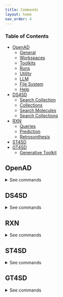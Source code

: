 ```yaml
---
title: Commands
layout: home
nav_order: 4
---
```


<!--

DO NOT EDIT
-----------
This file auto-generated.
To update it, see openad/docs/generate-docs.py

-->

### Table of Contents
- [OpenAD](#openad)
  - [General](#general)
  - [Workspaces](#workspaces)
  - [Toolkits](#toolkits)
  - [Runs](#runs)
  - [Utility](#utility)
  - [LLM](#llm)
  - [File System](#file-system)
  - [Help](#help)
- [DS4SD](#ds4sd)
  - [Search Collection](#search-collection)
  - [Collections](#collections)
  - [Search Molecules](#search-molecules)
  - [Search Collections](#search-collections)
- [RXN](#rxn)
  - [Queries](#queries)
  - [Prediction](#prediction)
  - [Retrosynthesis](#retrosynthesis)
- [ST4SD](#st4sd)
- [GT4SD](#gt4sd)
  - [Generative Toolkit](#generative-toolkit)

## OpenAD

<details markdown="block">
<summary>See commands</summary>

### General

`openad`{: .cmd }
Display the openad splash screen.<br><br>

`get status`{: .cmd }
Display the currently selected workspace and toolkit.<br><br>

`display history`{: .cmd }
Display the last 30 commands run in your current workspace.<br><br>

`clear sessions`{: .cmd }
Clear any other sessions that may be running.<br><br>

<br>

### Workspaces

`set workspace <workspace_name>`{: .cmd }
Change the current workspace.<br><br>

`get workspace [ <workspace_name> ]`{: .cmd }
Display details a workspace. When no workspace name is passed, details of your current workspace are displayed.<br><br>

`create workspace <workspace_name> [ description('<description>') on path '<path>' ]`{: .cmd }
Create a new workspace with an optional description and path.<br><br>

`remove workspace <workspace_name>`{: .cmd }
Remove a workspace from your registry. Note that this doesn't remove the workspace's directory.<br><br>

`list workspaces`{: .cmd }
Lists all your workspaces.<br><br>

<br>

### Toolkits

`ds4sd`{: .cmd }
Display the splash screen for the DS4SD toolkit.<br><br>

`rxn`{: .cmd }
Display the splash screen for the RXN toolkit.<br><br>

`st4sd`{: .cmd }
Display the splash screen for the ST4SD toolkit.<br><br>

`gt4sd`{: .cmd }
Display the splash screen for the GT4SD toolkit.<br><br>

`list toolkits`{: .cmd }
List all installed toolkits. To see all available toolkits, run `list all toolkits`.<br><br>

`list all toolkits`{: .cmd }
List all available toolkits.<br><br>

`add toolkit <toolkit_name>`{: .cmd }
Install a toolkit.<br><br>

`remove toolkit <toolkit_name>`{: .cmd }
Remove a toolkit from the registry.
Note: This doesn't delete the toolkit code. If the toolkit is added again, a backup of the previous install is created in the toolkit directory at ~/.openad/toolkits.<br><br>

`set context <toolkit_name> [ reset ]`{: .cmd }
Set your context to the chosen toolkit. By setting the context, the selected toolkit functions become available to you. The optional parameter 'reset' can be used to reset your login information.<br><br>

`get context`{: .cmd }
Display the currently selected toolkit.<br><br>

`unset context`{: .cmd }
Exit your toolkit context. You will no longer have access to toolkit-specific functions.<br><br>

<br>

### Runs

`create run`{: .cmd }
Start recording a run.<br><br>

`save run as <run_name>`{: .cmd }
Stop recording a run and save it.<br><br>

`run <run_name>`{: .cmd }
Execute a previously recorded run. This will execute every command and continue regardless of any failures.<br><br>

`list runs`{: .cmd }
List all runs saved in the current workspace.<br><br>

`display run <run_name>`{: .cmd }
Display the commands stored in a certain run.<br><br>

<br>

### Utility

`display data '<csv_filename>'`{: .cmd }
Display data from a csv file.<br><br>

`-> result save [as '<csv_filename>']`{: .cmd }
Save table data to csv file.<br><br>

`-> result open`{: .cmd }
Explore table data in the browser.<br><br>

`-> result edit`{: .cmd }
Edit table data in the browser.<br><br>

`-> result copy`{: .cmd }
Copy table data to clipboard, formatted for spreadheet.<br><br>

`-> result display`{: .cmd }
Display the result in the CLI.<br><br>

`edit config '<json_config_file>' [ schema '<schema_file>']`{: .cmd }
Edit any JSON file in your workspace directly from the CLI. If a schema is specified, it will be used for validation and documentation.<br><br>

`show molecules using ( file '<mols_file>' | dataframe <dataframe> )
    [ save as '<sdf_or_csv_file>' | as molsobject ]`{: .cmd }
Launch the molecule viewer to examine and select molecules from a SMILES sdf/csv dataset.

Examples:

    `show molecules using file 'base_molecules.sdf' as molsobject`
    `show molecules using dataframe my_dataframe save as 'selection.sdf'`
<br><br>

<br>

### LLM

`tell me <how to do xyz>`{: .cmd }
Ask your AI assistant how to do anything in OpenAD.<br><br>

`set llm  <language_model_name>`{: .cmd }
Set the target language model name for the "tell me" command.<br><br>

`clear llm auth`{: .cmd }
Clear the language model's authentication file.<br><br>

<br>

### File System

`list files`{: .cmd }
List all files in your current workspace.<br><br>

`import from '<external_source_file>' to '<workspace_file>'`{: .cmd }
Import a file from outside OpenAD into your current workspace.<br><br>

`export from '<workspace_file>' to '<external_file>'`{: .cmd }
Export a file from your current workspace to anywhere on your hard drive.<br><br>

`copy file '<workspace_file>' to '<other_workspace_name>'`{: .cmd }
Export a file from your current workspace to another workspace.<br><br>

`remove '<filename>'`{: .cmd }
Remove a file from your current workspace.<br><br>

<br>

### Help

`intro`{: .cmd }
Display an introduction to the OpenAD CLI.<br><br>

`docs`{: .cmd }
Open the documentation webpage.<br><br>

`?`{: .cmd }
List all available commands.<br><br>

`<soft>...</soft> ?`{: .cmd }
Display what a command does, or list all commands that contain this string.<br><br>

<br>

</details>

## DS4SD


<details markdown="block">
<summary>See commands</summary>

### Search Collection

`search collection '<collection name or key>' for '<search string>' using ( [ page_size=<int> system_id=<system_id> edit_distance=<integer> display_first=<integer>]) show (data|docs) [ estimate only|return as data|save as '<csv_filename>' ]`{: .cmd }
PPPerforms a document search of the Deep Search repository based on a given collection. The required `using` clause specifies the collection to search. Use `estimate only` to return only the potential number of hits.

Parameters:
- `'<collection name or key>'` The name or index key for a collection. Use the command `display all collections` to identify collections.
- `'<search string>'` The search string for the search.
		
Syntax for the `'<search string>'`:
DeepSearch uses Elastic Search string query syntax, which supports operators like:
- `+` Signifies AND operation.
- `|` Signifies OR operation.
- `-` Negates a single token.
- `\"` Wraps a number of tokens to signify a phrase for searching.
- `*` At the end of a term -> signifies a prefix query
- `(` &amp; `)` Signifies precedence
- `~N` After a word -> signifies edit distance (fuzziness)
- `~N` After a phrase -> signifies slop amount

Options for the `using` clause:

  > **Note:** The `using` clause requires all enclosed parameters to be defined in the same order as documented above.

- `page_size=<integer>` Result pagination, the default is None.
- `system_id=<system_id>` System cluster id, the default is 'default'.
- `edit_distance=<integer>` Sets the search word span criteria for key words for document searches, the default is 5. When set to 0, no snippets will be be returned.
- `display_first=<integer>` When set, the displayed result set will be truncated at the given number.

Clauses:
- `show (data | docs)`:
    - `data` Display structured data from within the documents.
    - `docs` Display document context.
    Both can be combined in a single command, e.g. `show (data docs)`
- `estimate only` Determine the potential number of hits.
- `return as data` For Notebook or API mode. Removes all styling from the Pandas DataFrame, ready for further processing.

Examples:
- Look for documents that contain discussions on power conversion efficiency:
    
    `search collection 'arxiv-abstract' for 'ide(\"power conversion efficiency\" OR PCE) AND organ*' using ( edit_distance=20 system_id=default) show (docs)`

- Search the PubChem archive for 'Ibuprofen' and display related molecules' data:

    `search collection 'pubchem' for 'Ibuprofen' show (data)`

- Search for patents which mention a specific smiles molecule:

    `search collection 'uspto-patent' for 'identifiers._name:\"smiles#ccc(coc(=o)cs)(c(=o)c(=o)cs)c(=o)c(=o)cs\"' show (data)`
<br><br>

`search collection '<collection name or key>' for '<search string>' using ( [ page_size=<int> system_id=<system_id> edit_distance=<integer> display_first=<integer>]) show (data|docs) [ estimate only|return as data|save as '<csv_filename>' ]`{: .cmd }
Performs a document search of the Deep Search repository based on a given collection. The required USING clause specifies the collection to search. Use 'estimate only' to perform a general search, returning the potential number of hits.

 Parameters:
    - `'<collection name or key>'` the name or index key for a collection. Use the command `display all collections` to identify collections.
    - `'<search string>'` the search string for the search.

 Search String Syntax: DeepSearch uses Elastic Search string query syntax, supporting operators like the following:
    -- `+` signifies AND operation
    -- `|` signifies OR operation
    -- `-` negates a single token
    -- `"` wraps a number of tokens to signify a phrase for searching
    -- `*` at the end of a term signifies a prefix query
    -- `(` and `)` signify precedence
    -- `~N` after a word signifies edit distance (fuzziness)
    -- `~N` after a phrase signifies slop amount

`USING` clause Options:
    - `page_size=<integer>` - result pagination, the default is None.
    - `system_id=<system_id> ` - system cluster id, the default is the value 'default'.
    - `edit_distance=<integer>`  - Set the search word span criteria for key words for document searches. the default is 5. When set to 0, no snippets will be be returned.
    - `display_first=<integer>` - If display_first > 0, the displayed result set will be truncated at the given number. The default is 0.

Clauses:
    - `show (data | docs ) ` - `data` Display structured data from within the documents or `docs` Display document context.
           It is permitted to specify both in a single command e.g. ` show (data docs)` 
    - `estimate only` - Determine the potential number of hits.
    - `return as data` - For Notebook or API mode. Removes all styling from the Pandas DataFrame, ready for further processing.

 Examples:
- Look for documents that contain discussions on power conversion efficiency:

    `search collection 'arxiv-abstract' for 'ide("power conversion efficiency" OR PCE) AND organ*' using ( edit_distance=20 system_id=default) show (docs)`

- Search the pubchem archive for 'Ibuprofen' and display related molecules' data:

    `search collection 'pubchem' for 'Ibuprofen' show (data)`

- Search for patents which mention a specific smiles molecule:

    `search collection 'uspto-patent' for 'identifiers._name:"smiles#ccc(coc(=o)cs)(c(=o)c(=o)cs)c(=o)c(=o)cs"' show (data)`
<br><br>

<br>

### Collections

`display all collections [save as '<csv_file_name>']`{: .cmd }
This function displays all available collections in Deep Search.
If you use the `SAVE AS` clause, it will save a csv file to the current workspace.<br><br>

`display collections in domains from list [<list_of_domains>] [save as '<csv_file_name>']`{: .cmd }
This function displays collections that belong to the listed domains.
If you use the `SAVE AS` clause, it will save a csv file to the current workspace.<br><br>

`display collection details '<collection_name>' | '<collection_key>'`{: .cmd }
This function displays the details for a specified collection. You can specify either the name of a collection <span style="color: #ccc"><collection_name></span> or its index key <span style="color: #ccc"><collection_key></span>.<br><br>

`display collections for domain '<domain_name>'`{: .cmd }
This command displays the available collections in a given Deep Search <domain_name>.<br><br>

<br>

### Search Molecules

`search for similar molecules to '<smiles_string>' [save as '<csv_file_name>']`{: .cmd }
This command searches for molecules that are similar to the provided molecule or molecule substructure <smiles_string> provided.

For example `search for similar molecules to 'C1(C(=C)C([O-])C1C)=O'`

If you use the `SAVE AS` clause, it will save a csv file to the current workspace.<br><br>

`search for patents containing molecule ['<smiles_molecule>'| '<inchi_molecule>'] [save as '<csv_file_name>']`{: .cmd }
This command searches for mentions of a specified molecules in registered patents.
As input parameters you can provide either a SMILES version of a molecule <smiles_molecule> or Inchi <inchi_molecule>, which can either be in key or string format.

 ` search for patents containing molecule 'CC(C)(c1ccccn1)C(CC(=O)O)Nc1nc(-c2c[nH]c3ncc(Cl)cc23)c(C#N)cc1F' ` 

If you use the `SAVE AS` clause, it will save a csv file to the current workspace.<br><br>

`search for molecules in patents from [list ['<patent1>', '<patent2>' .....] | dataframe <dataframe_name> | file '<workspace_file name>'] [save as '<csv_file_name>']`{: .cmd }
This command searches for molecules that are mentioned in the defined list of patents. If sourcing patents are from CSV or dataframe, these must contain a column with 'PATENT ID' or 'patent id' as the heading.

 For Example: ` search for molecules in patents from list ['CN108473493B','US20190023713A1'] ` 

If you use the `SAVE AS` clause, it will save a csv file to the current workspace.<br><br>

`search for substructure instances of '<smiles_string>' [save as '<csv_file_name>']`{: .cmd }
This command searches for molecules with the instance of a molecule in their substructure, as defined in the <smiles_string> string. 
If you use the `SAVE AS` clause, it will save a csv file to the current workspace.

 For example: ` search for substructure instances of 'C1(C(=C)C([O-])C1C)=O' save as 'my_mol'`<br><br>

<br>

### Search Collections

`display collection matches for '<search_string>' [save as '<csv_file_name>']`{: .cmd }
This command searches all collections for documents that contain a given Deep Search <search_string>. This helps choose document collection(s) for subsequent search. Use <index_key> from the returned table in a search.
If you use the `SAVE AS` clause, it will save a csv file to the current workspace.<br><br>

<br>

</details>

## RXN


<details markdown="block">
<summary>See commands</summary>

### Queries

`list rxn models`{: .cmd }
lists current rxn AI Models available to the user<br><br>

<br>

### Prediction

`predict reaction topn in batch from (dataframe <dataframe_name> | file '<file_name.csv>' | list ['#smiles_reaction','#smiles_reaction') [USING (topn=<integer> ai_model='<existing_model>')] [use_saved]`{: .cmd }
This command performs a reaction prediction for topn providing results for a given list of reactions. The list of reactions can be specified as a string list, data frame or csv file from the current workspace. For data frames and csv files it will take the column with the name ‘reactions’.

In the `FROM` clause reactions are defined by a list of reactions where are SMILES string is delimited by '.' e.g. `'BrBr.c1ccc2cc3ccccc3cc2c1'`

The optional `USING` clause can specify an AI model, a value for topn, or both:
    - `ai_model=’<model_name>’ ` The default value is '2020-07-01'
    - `topn=<integer>`  this sets the top n results, the default value is 3

Examples:
    `predict reaction topn batch from list ['BrBr.c1ccc2cc3ccccc3cc2c1CCO' , 'BrBr.c1ccc2cc3ccccc3cc2c1']`

    `predict reaction topn batch from list ['BrBr.c1ccc2cc3ccccc3cc2c1CCO' , 'BrBr.c1ccc2cc3ccccc3cc2c1'] using ( topn=6)`

You can also use previously generated results buy optionally using `use_saved` at the end of the command and it will use the results of any previously run commands with the same parameters while the toolkit has been installed.
 
   `predict reaction topn batch from list ['BrBr.c1ccc2cc3ccccc3cc2c1CCO' , 'BrBr.c1ccc2cc3ccccc3cc2c1'] using (topn=6) use_saved `
<br><br>

`predict reaction '<reaction-smiles-string>' [USING (ai_model='<valid_ai_model>')] [use_saved]`{: .cmd }
This command 'forward predicts' a reaction for a given SMILES string.

In the `FROM` clause is a list of reactions: SMILES strings delimited by a period '.', e.g. `'BrBr.c1ccc2cc3ccccc3cc2c1'`


The optional `USING` clause specifies a particular AI model.
    -`ai_model=’<model_name>’` The default value is '2020-07-01'

Example:
    `predict reaction 'BrBr.c1ccc2cc3ccccc3cc2c1CCO'` 

 You can optionally use previously generated results with `use_saved` at the end of the command. It will use the results of any previous commands run with the same parameters.

`predict reaction 'BrBr.c1ccc2cc3ccccc3cc2c1CCO' use_saved`<br><br>

`predict reaction in batch from [dataframe < dataframe_name > ] | [file '<file_name.csv>'] | [list ['#smiles','#smiles']]  [USING ( ai_model='<existing_model>')] [use_saved]`{: .cmd }
This command performs a reaction prediction providing results for a given list of possible reaction paths. The list of reactions can be specified as a string list, data frame or csv file from the current workspace. For data frames and csv files it will take the column with the name 'reactions'.

In the `FROM` clause reactions are defined by a list of reactions where are SMILES string is delimited by '.' e.g. `'BrBr.c1ccc2cc3ccccc3cc2c1'`

The optional `USING` clause specifies an AI model other than the default model.
    - `ai_model=’<model_name>’ `The default ai_model is '2020-07-01'
Examples:
    `predict reaction batch from list ['BrBr.c1ccc2cc3ccccc3cc2c1CCO' , 'BrBr.c1ccc2cc3ccccc3cc2c1']`

You can also use previously generated results by optionally using `use_saved` at the end of the command and it will use the results of any previously run commands with the same parameters while the toolkit has been installed.

`predict reaction batch from list ['BrBr.c1ccc2cc3ccccc3cc2c1CCO' , 'BrBr.c1ccc2cc3ccccc3cc2c1'] use_saved`<br><br>

<br>

### Retrosynthesis

`interpret recipe '<recipe-paragraph> | <workspace-file>'`{: .cmd }
This command builds a set of actions interpreted from a provided recipe defined as a provided string or a file in the current workspace in the parameter `<recipe-paragraph> | <workspace-file>` <br><br>

`predict retrosynthesis '<product_SMILES_string>' [USING ( option=<valid_input> option2=<valid_input> )]`{: .cmd }
 This command performs automatic retro synthesis route prediction on a given molecule.

The parameter `'<product_SMILES_string>'` takes a valid SMILES string. 

 Options for `USING` clause are: 
 - `availability_pricing_threshold=<int> ` maximum price in USD per g/ml of compounds. Default: no threshold.
         - `available_smiles='<list of SMILES>'` list of molecules available as precursors, with delimiter '.' 
         - `exclude_smiles='<list of SMILES>'` list of molecules to exclude from the set of precursors, delimiter '.' 
         - `exclude_substructures='<list of SMILES>'` substructures to exclude, delimiter '.'
         - `exclude_target_molecule=<boolean>` excluded target molecule, default True 
         - `fap=<float>` Every retrosynthetic step is evaluated with the FAP, a step is retained when forward confidence is greater than FAP, default 0.6
         - `max_steps=<int>` The max steps, default is 3 
         - `nbeams=<int> ` The maximum number of beams exploring the hypertree, default 10
         - `pruning_steps=<int>` The number of steps to prune a hypertree, default 2 
         - `ai_model='<ai_model_name>'` default '2020-07-01' 

 An example command is: 
 `predict retrosynthesis 'BrCCc1cccc2c(Br)c3ccccc3cc12' using (max_steps=3) `<br><br>

<br>

</details>

## ST4SD


<details markdown="block">
<summary>See commands</summary>

</details>

## GT4SD


<details markdown="block">
<summary>See commands</summary>

### Generative Toolkit

`exec inference()`{: .cmd }
this is a gt4sd test function<br><br>

<br>

</details>
